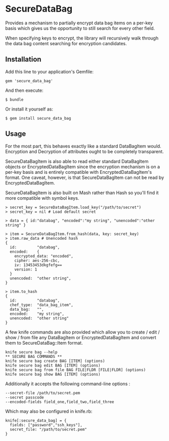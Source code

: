 # SecureDataBag

Provides a mechanism to partially encrypt data bag items on a per-key basis which gives us the opportunity to still search for every other field.

When specifying keys to encrypt, the library will recursively walk through the data bag content searching for encryption candidates.

## Installation

Add this line to your application's Gemfile:

    gem 'secure_data_bag'

And then execute:

    $ bundle

Or install it yourself as:

    $ gem install secure_data_bag

## Usage

For the most part, this behaves exactly like a standard DataBagItem would. Encryption and Decryption of attributes ought to be completely transparent.

SecureDataBagItem is also able to read either standard DataBagItem objects or EncryptedDataBagItem since the encryption mechanism is on a per-key basis and is entirely compatible with EncryptedDataBagItem's format. One caveat, however, is that SecureDataBagItem can not be read by EncryptedDataBagItem.

SecureDataBagItem is also built on Mash rather than Hash so you'll find it more compatible with symbol keys. 

```
> secret_key = SecureDataBagItem.load_key("/path/to/secret")
> secret_key = nil # Load default secret

> data = { id:"databag", "encoded":"my string", "unencoded":"other string" }

> item = SecureDataBagItem.from_hash(data, key: secret_key)
> item.raw_data # Unencoded hash
{ 
  id:         "databag", 
  encoded:    {
    encrypted_data: "encoded",
    cipher: aes-256-cbc,
    iv: 13453453dkgfefg==
    version: 1
  }
  unencoded:  "other string",
}

> item.to_hash
{ 
  id:         "databag", 
  chef_type:  "data_bag_item",
  data_bag:   "",
  encoded:    "my string",
  unencoded:  "other string"
}
```

A few knife commands are also provided which allow you to create / edit / show / from file any DataBagItem or EncryptedDataBagItem and convert them to SecureDataBag::Item format.

```
knife secure bag --help
** SECURE BAG COMMANDS **
knife secure bag create BAG [ITEM] (options)
knife secure bag edit BAG [ITEM] (options)
knife secure bag from file BAG FILE|FLDR [FILE|FLDR] (options)
knife secure bag show BAG [ITEM] (options)
```

Additionally it accepts the following command-line options :

```
--secret-file /path/to/secret.pem
--secret passcode
--encoded-fields field_one,field_two,field_three
```

Which may also be configured in knife.rb:

```
knife[:secure_data_bag] = {
  fields: ["password","ssh_keys"],
  secret_file: "/path/to/secret.pem"
}
```

